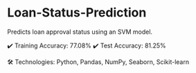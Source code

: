 # Loan-Status-Prediction

Predicts loan approval status using an SVM model.

✔️ Training Accuracy: 77.08%
✔️ Test Accuracy: 81.25%

🛠 Technologies: Python, Pandas, NumPy, Seaborn, Scikit-learn
